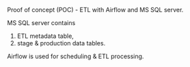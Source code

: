 Proof of concept (POC) - ETL with Airflow and MS SQL server.

MS SQL server contains 
  1. ETL metadata table,
  2. stage & production data tables.
     
Airflow is used for scheduling & ETL processing.
